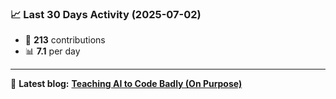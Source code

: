 <!--START_STATS-->
### 📈 Last 30 Days Activity (2025-07-02)  
- 🧮 **213** contributions  
- 📊 **7.1** per day
---
📝 **Latest blog:** [**Teaching AI to Code Badly (On Purpose)**](https://andriak.com/blog/badly-trained-ai)
<!--END_STATS-->
